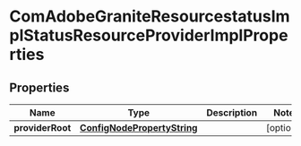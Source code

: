 
# ComAdobeGraniteResourcestatusImplStatusResourceProviderImplProperties

## Properties
Name | Type | Description | Notes
------------ | ------------- | ------------- | -------------
**providerRoot** | [**ConfigNodePropertyString**](ConfigNodePropertyString.md) |  |  [optional]



